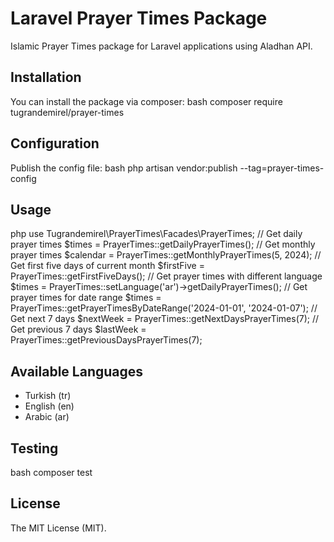 # Laravel Prayer Times Package

Islamic Prayer Times package for Laravel applications using Aladhan API.

## Installation

You can install the package via composer:
bash
composer require tugrandemirel/prayer-times
## Configuration

Publish the config file:
bash
php artisan vendor:publish --tag=prayer-times-config
## Usage
php
use Tugrandemirel\PrayerTimes\Facades\PrayerTimes;
// Get daily prayer times
$times = PrayerTimes::getDailyPrayerTimes();
// Get monthly prayer times
$calendar = PrayerTimes::getMonthlyPrayerTimes(5, 2024);
// Get first five days of current month
$firstFive = PrayerTimes::getFirstFiveDays();
// Get prayer times with different language
$times = PrayerTimes::setLanguage('ar')->getDailyPrayerTimes();
// Get prayer times for date range
$times = PrayerTimes::getPrayerTimesByDateRange('2024-01-01', '2024-01-07');
// Get next 7 days
$nextWeek = PrayerTimes::getNextDaysPrayerTimes(7);
// Get previous 7 days
$lastWeek = PrayerTimes::getPreviousDaysPrayerTimes(7);

## Available Languages

- Turkish (tr)
- English (en)
- Arabic (ar)

## Testing
bash
composer test
## License

The MIT License (MIT).
